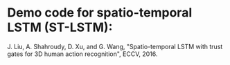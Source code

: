 # Demo code for spatio-temporal LSTM (ST-LSTM):
J. Liu, A. Shahroudy, D. Xu, and G. Wang, "Spatio-temporal LSTM with trust gates for 3D human action recognition", ECCV, 2016.
